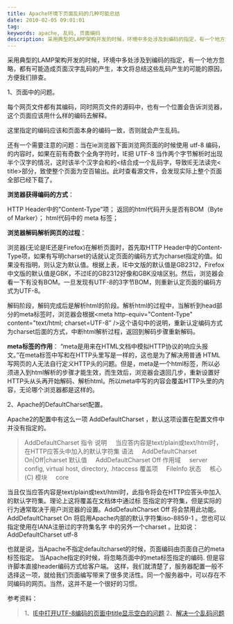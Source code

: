 ```yaml
---
title: Apache环境下页面乱码的几种可能总结
date: 2010-02-05 09:01:01
tag: 
keywords: apache, 乱码, 页面编码
description: 采用典型的LAMP架构开发的时候，环境中多处涉及到编码的指定，有一个地方忽略，都有可能造成页面汉字乱码的产生，本文将总结这些乱码产生的可能的原因，方便我们排查。
---
```


采用典型的LAMP架构开发的时候，环境中多处涉及到编码的指定，有一个地方忽略，都有可能造成页面汉字乱码的产生，本文将总结这些乱码产生的可能的原因，方便我们排查。

1、页面中的问题。

每个网页文件都有其编码，同时网页文件的源码中，也有一个位置会告诉浏览器，这个页面应该用什么样的编码去解释。

> <meta http-equiv=”Content-Type” content=”text/html; charset=UTF-8” />

这里指定的编码应该和页面本身的编码一致，否则就会产生乱码。

还有一个需要注意的问题：当在ie浏览器下面浏览网页面的时候使用 utf-8 编码，<title>标签被放在<meta>标签前面。当title为中文的时(比如Blog名为中文或者文章标题为中文)，在 IE下会出现显示空白页的问题。而使用gbk或者gb2312等编码就不会有什么问题了。

这个问题是由于 utf-8 使用3个字节表示一个汉字，而GB2312或BIG5使用两个字节。页面输出时，由于上述原因，使浏览器解析、输出<title> </title>的内容时，如果在</title>前有奇数个全角字符时，IE把 UTF-8 当作两个字节解析时出现半个汉字的情况，这时该半个汉字会和</title>的<结合成一个乱码字，导致IE无法读完< title>部分，致使整个页面为空百输出。此时查看源文件，会发现实际上整个页面全部已经下载了。

**浏览器获得编码的方式**：

HTTP Header中的"Content-Type”项；
返回的html代码开头是否有BOM（Byte of Marker）；
html代码中的 meta 标签；

**浏览器解码解析网页的过程**：

浏览器(无论是IE还是Firefox)在解析页面时，首先取HTTP Header中的Content-Type项，如果有写明charset的话就认定页面的编码方式为charset指定的值。如果没有指明，则认定为默认值。根据上表，IE中文版的默认值是GB2312，Firefox中文版的默认值是GBK，不过IE的GB2312好像和GBK没啥区别。然后，浏览器会看一下有没有BOM。一旦发现有UTF-8的3字节BOM，则重新认定页面的编码方式为UTF-8。

解码阶段，解码完成后是解析html的阶段。解析html的过程中，当解析到head部分的meta标签时，浏览器会根据<meta http-equiv="Content-Type" content="text/html; charset=UTF-8″ />这个语句中的说明，重新认定编码方式为charset后面的方式，中断html解析过程，返回到解码步骤重新解码。

**meta标签的作用**：
“meta是用来在HTML文档中模拟HTTP协议的响应头报文。”在meta标签中写和在HTTP头里写是一样的，这也是为了解决用普通 HTML写网页的人无法自行定义HTTP头的问题。但是，meta是一个html标签，所以必须进入到html解析的步骤才能生效，而生效后，浏览器会退回几步，重新设置好HTTP头从头再开始解码、解析html。所以meta中写的内容会覆盖HTTP头里的内容，无论哪个浏览器都是这样的。

2、Apache的DefaultCharset配置。

Apache2的配置中有这么一项 AddDefaultCharset ，默认这项设置在配置文件中并没有指定的。

> AddDefaultCharset 指令
说明     当应答内容是text/plain或text/html时，在HTTP应答头中加入的默认字符集
语法     AddDefaultCharset On|Off|charset
默认值     AddDefaultCharset Off
作用域     server config, virtual host, directory, .htaccess
覆盖项     FileInfo
状态     核心(C)
模块     core

当且仅当应答内容是text/plain或text/html时，此指令将会在HTTP应答头中加入的默认字符集。理论上这将覆盖在文档体中通过<meta>标 签指定的字符集，但是实际的行为通常取决于用户浏览器的设置。AddDefaultCharset Off 将会禁用此功能。 AddDefaultCharset On 将启用Apache内部的默认字符集iso-8859-1 。您也可以指定使用在IANA注册过的字符集名字 中的另外一个charset 。比如说： AddDefaultCharset utf-8

也就是说，当Apache不指定defaultcharset的时候，页面编码由页面自己的meta标签指定。 当Apache指定的时候，将忽略页面中的meta标签指定的编码. 但是容许脚本直接header编码方式给客户端。
这样，我们就清楚了，服务器配置一般不选择这一项，就给我们页面编写带来了很多灵活性。同一个服务器中，可以存在不同编码的网页。当然，这并不是一个很好的习惯。

参考资料：

> 1、[IE中打开UTF-8编码的页面中title显示空白的问题](http://www.iefans.net/utf-8-bianma-wangye-title-kongbai/)
2、[解决一个乱码问题](http://www.svnspot.com/thread-11354-1-1.html)













